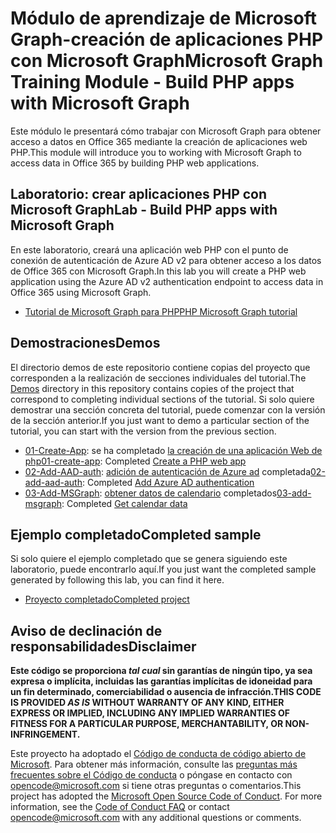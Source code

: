 # <a name="microsoft-graph-training-module---build-php-apps-with-microsoft-graph"></a><span data-ttu-id="c95bc-101">Módulo de aprendizaje de Microsoft Graph-creación de aplicaciones PHP con Microsoft Graph</span><span class="sxs-lookup"><span data-stu-id="c95bc-101">Microsoft Graph Training Module - Build PHP apps with Microsoft Graph</span></span>

<span data-ttu-id="c95bc-102">Este módulo le presentará cómo trabajar con Microsoft Graph para obtener acceso a datos en Office 365 mediante la creación de aplicaciones web PHP.</span><span class="sxs-lookup"><span data-stu-id="c95bc-102">This module will introduce you to working with Microsoft Graph to access data in Office 365 by building PHP web applications.</span></span>

## <a name="lab---build-php-apps-with-microsoft-graph"></a><span data-ttu-id="c95bc-103">Laboratorio: crear aplicaciones PHP con Microsoft Graph</span><span class="sxs-lookup"><span data-stu-id="c95bc-103">Lab - Build PHP apps with Microsoft Graph</span></span>

<span data-ttu-id="c95bc-104">En este laboratorio, creará una aplicación web PHP con el punto de conexión de autenticación de Azure AD v2 para obtener acceso a los datos de Office 365 con Microsoft Graph.</span><span class="sxs-lookup"><span data-stu-id="c95bc-104">In this lab you will create a PHP web application using the Azure AD v2 authentication endpoint to access data in Office 365 using Microsoft Graph.</span></span>

- [<span data-ttu-id="c95bc-105">Tutorial de Microsoft Graph para PHP</span><span class="sxs-lookup"><span data-stu-id="c95bc-105">PHP Microsoft Graph tutorial</span></span>](https://docs.microsoft.com/graph/training/php-tutorial)

## <a name="demos"></a><span data-ttu-id="c95bc-106">Demostraciones</span><span class="sxs-lookup"><span data-stu-id="c95bc-106">Demos</span></span>

<span data-ttu-id="c95bc-107">El [](./Demos) directorio demos de este repositorio contiene copias del proyecto que corresponden a la realización de secciones individuales del tutorial.</span><span class="sxs-lookup"><span data-stu-id="c95bc-107">The [Demos](./Demos) directory in this repository contains copies of the project that correspond to completing individual sections of the tutorial.</span></span> <span data-ttu-id="c95bc-108">Si solo quiere demostrar una sección concreta del tutorial, puede comenzar con la versión de la sección anterior.</span><span class="sxs-lookup"><span data-stu-id="c95bc-108">If you just want to demo a particular section of the tutorial, you can start with the version from the previous section.</span></span>

- <span data-ttu-id="c95bc-109">[01-Create-App](Demos/01-create-app): se ha completado [la creación de una aplicación Web de php](https://docs.microsoft.com/graph/training/php-tutorial?tutorial-step=1)</span><span class="sxs-lookup"><span data-stu-id="c95bc-109">[01-create-app](Demos/01-create-app): Completed [Create a PHP web app](https://docs.microsoft.com/graph/training/php-tutorial?tutorial-step=1)</span></span>
- <span data-ttu-id="c95bc-110">[02-Add-AAD-auth](Demos/02-add-aad-auth): [adición de autenticación de Azure ad](https://docs.microsoft.com/graph/training/php-tutorial?tutorial-step=3) completada</span><span class="sxs-lookup"><span data-stu-id="c95bc-110">[02-add-aad-auth](Demos/02-add-aad-auth): Completed [Add Azure AD authentication](https://docs.microsoft.com/graph/training/php-tutorial?tutorial-step=3)</span></span>
- <span data-ttu-id="c95bc-111">[03-Add-MSGraph](Demos/03-add-msgraph): [obtener datos de calendario](https://docs.microsoft.com/graph/training/php-tutorial?tutorial-step=4) completados</span><span class="sxs-lookup"><span data-stu-id="c95bc-111">[03-add-msgraph](Demos/03-add-msgraph): Completed [Get calendar data](https://docs.microsoft.com/graph/training/php-tutorial?tutorial-step=4)</span></span>

## <a name="completed-sample"></a><span data-ttu-id="c95bc-112">Ejemplo completado</span><span class="sxs-lookup"><span data-stu-id="c95bc-112">Completed sample</span></span>

<span data-ttu-id="c95bc-113">Si solo quiere el ejemplo completado que se genera siguiendo este laboratorio, puede encontrarlo aquí.</span><span class="sxs-lookup"><span data-stu-id="c95bc-113">If you just want the completed sample generated by following this lab, you can find it here.</span></span>

- [<span data-ttu-id="c95bc-114">Proyecto completado</span><span class="sxs-lookup"><span data-stu-id="c95bc-114">Completed project</span></span>](Demos/03-add-msgraph)

## <a name="disclaimer"></a><span data-ttu-id="c95bc-115">Aviso de declinación de responsabilidades</span><span class="sxs-lookup"><span data-stu-id="c95bc-115">Disclaimer</span></span>

<span data-ttu-id="c95bc-116">**Este código se proporciona *tal cual* sin garantías de ningún tipo, ya sea expresa o implícita, incluidas las garantías implícitas de idoneidad para un fin determinado, comerciabilidad o ausencia de infracción.**</span><span class="sxs-lookup"><span data-stu-id="c95bc-116">**THIS CODE IS PROVIDED *AS IS* WITHOUT WARRANTY OF ANY KIND, EITHER EXPRESS OR IMPLIED, INCLUDING ANY IMPLIED WARRANTIES OF FITNESS FOR A PARTICULAR PURPOSE, MERCHANTABILITY, OR NON-INFRINGEMENT.**</span></span>

<span data-ttu-id="c95bc-p102">Este proyecto ha adoptado el [Código de conducta de código abierto de Microsoft](https://opensource.microsoft.com/codeofconduct/). Para obtener más información, consulte las [preguntas más frecuentes sobre el Código de conducta](https://opensource.microsoft.com/codeofconduct/faq/) o póngase en contacto con [opencode@microsoft.com](mailto:opencode@microsoft.com) si tiene otras preguntas o comentarios.</span><span class="sxs-lookup"><span data-stu-id="c95bc-p102">This project has adopted the [Microsoft Open Source Code of Conduct](https://opensource.microsoft.com/codeofconduct/). For more information, see the [Code of Conduct FAQ](https://opensource.microsoft.com/codeofconduct/faq/) or contact [opencode@microsoft.com](mailto:opencode@microsoft.com) with any additional questions or comments.</span></span>